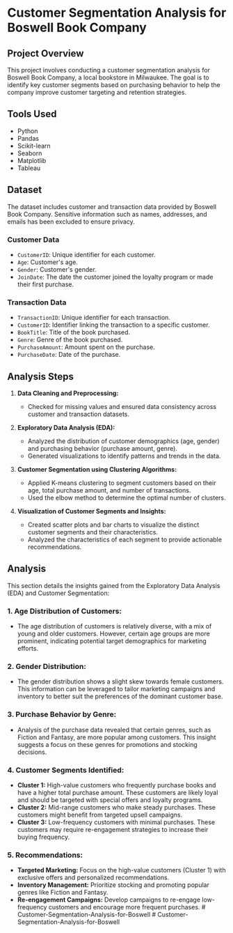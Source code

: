 # Customer Segmentation Analysis for Boswell Book Company

## Project Overview
This project involves conducting a customer segmentation analysis for Boswell Book Company, a local bookstore in Milwaukee. The goal is to identify key customer segments based on purchasing behavior to help the company improve customer targeting and retention strategies.

## Tools Used
- Python
- Pandas
- Scikit-learn
- Seaborn
- Matplotlib
- Tableau

## Dataset
The dataset includes customer and transaction data provided by Boswell Book Company. Sensitive information such as names, addresses, and emails has been excluded to ensure privacy.

### Customer Data
- `CustomerID`: Unique identifier for each customer.
- `Age`: Customer's age.
- `Gender`: Customer's gender.
- `JoinDate`: The date the customer joined the loyalty program or made their first purchase.

### Transaction Data
- `TransactionID`: Unique identifier for each transaction.
- `CustomerID`: Identifier linking the transaction to a specific customer.
- `BookTitle`: Title of the book purchased.
- `Genre`: Genre of the book purchased.
- `PurchaseAmount`: Amount spent on the purchase.
- `PurchaseDate`: Date of the purchase.

## Analysis Steps
1. **Data Cleaning and Preprocessing:** 
   - Checked for missing values and ensured data consistency across customer and transaction datasets.
   
2. **Exploratory Data Analysis (EDA):**
   - Analyzed the distribution of customer demographics (age, gender) and purchasing behavior (purchase amount, genre).
   - Generated visualizations to identify patterns and trends in the data.

3. **Customer Segmentation using Clustering Algorithms:**
   - Applied K-means clustering to segment customers based on their age, total purchase amount, and number of transactions.
   - Used the elbow method to determine the optimal number of clusters.

4. **Visualization of Customer Segments and Insights:**
   - Created scatter plots and bar charts to visualize the distinct customer segments and their characteristics.
   - Analyzed the characteristics of each segment to provide actionable recommendations.

## Analysis
This section details the insights gained from the Exploratory Data Analysis (EDA) and Customer Segmentation:

### 1. **Age Distribution of Customers:**
   - The age distribution of customers is relatively diverse, with a mix of young and older customers. However, certain age groups are more prominent, indicating potential target demographics for marketing efforts.

### 2. **Gender Distribution:**
   - The gender distribution shows a slight skew towards female customers. This information can be leveraged to tailor marketing campaigns and inventory to better suit the preferences of the dominant customer base.

### 3. **Purchase Behavior by Genre:**
   - Analysis of the purchase data revealed that certain genres, such as Fiction and Fantasy, are more popular among customers. This insight suggests a focus on these genres for promotions and stocking decisions.

### 4. **Customer Segments Identified:**
   - **Cluster 1:** High-value customers who frequently purchase books and have a higher total purchase amount. These customers are likely loyal and should be targeted with special offers and loyalty programs.
   - **Cluster 2:** Mid-range customers who make steady purchases. These customers might benefit from targeted upsell campaigns.
   - **Cluster 3:** Low-frequency customers with minimal purchases. These customers may require re-engagement strategies to increase their buying frequency.

### 5. **Recommendations:**
   - **Targeted Marketing:** Focus on the high-value customers (Cluster 1) with exclusive offers and personalized recommendations.
   - **Inventory Management:** Prioritize stocking and promoting popular genres like Fiction and Fantasy.
   - **Re-engagement Campaigns:** Develop campaigns to re-engage low-frequency customers and encourage more frequent purchases.
#   C u s t o m e r - S e g m e n t a t i o n - A n a l y s i s - f o r - B o s w e l l  
 #   C u s t o m e r - S e g m e n t a t i o n - A n a l y s i s - f o r - B o s w e l l  
 